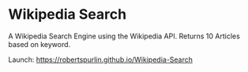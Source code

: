 # Wikipedia Search
A Wikipedia Search Engine using the Wikipedia API. Returns 10 Articles based on keyword.

Launch: https://robertspurlin.github.io/Wikipedia-Search
